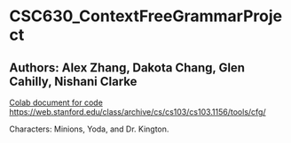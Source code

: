 # CSC630_ContextFreeGrammarProject
## Authors: Alex Zhang, Dakota Chang, Glen Cahilly, Nishani Clarke

[Colab document for code](https://colab.research.google.com/drive/1Vm7qbzePa-OJXm5243dmv6Q7sBpdSZFb?usp=sharing)
https://web.stanford.edu/class/archive/cs/cs103/cs103.1156/tools/cfg/

Characters: Minions, Yoda, and Dr. Kington.
